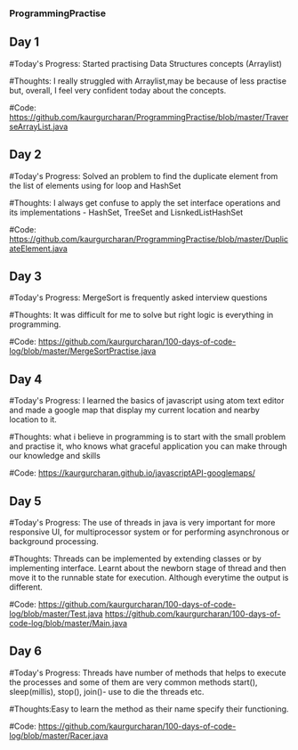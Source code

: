### ProgrammingPractise
## Day 1
#Today's Progress: Started practising Data Structures concepts (Arraylist)

#Thoughts: I really struggled with Arraylist,may be because of less practise but, overall, I feel very confident today about the concepts.

#Code: https://github.com/kaurgurcharan/ProgrammingPractise/blob/master/TraverseArrayList.java

## Day 2
#Today's Progress: Solved an problem to find the duplicate element from the list of elements using for loop and HashSet

#Thoughts: I always get confuse to apply the set interface operations and its implementations - HashSet, TreeSet and LisnkedListHashSet 

#Code: https://github.com/kaurgurcharan/ProgrammingPractise/blob/master/DuplicateElement.java

## Day 3
#Today's Progress: MergeSort is frequently asked interview questions

#Thoughts: It was difficult for me to solve but right logic is everything in programming. 

#Code: https://github.com/kaurgurcharan/100-days-of-code-log/blob/master/MergeSortPractise.java

## Day 4 
#Today's Progress: I learned the basics of javascript using atom text editor and made a google map that display my current location and nearby location to it.

#Thoughts: what i believe in programming is to start with the small problem and practise it, who knows what graceful application you can make through our knowledge and skills

#Code: https://kaurgurcharan.github.io/javascriptAPI-googlemaps/

## Day 5
#Today's Progress: The use of threads in java is very important for more responsive UI, for multiprocessor system or for performing asynchronous or background processing.

#Thoughts: Threads can be implemented by extending classes or by implementing interface. Learnt about the newborn stage of thread and then move it to the runnable state for execution. Although everytime the output is different.

#Code: https://github.com/kaurgurcharan/100-days-of-code-log/blob/master/Test.java
        https://github.com/kaurgurcharan/100-days-of-code-log/blob/master/Main.java


## Day 6
#Today's Progress: Threads have number of methods that helps to execute the processes and some of them are very common methods start(), sleep(millis), stop(), join()- use to die the threads etc.

#Thoughts:Easy to learn the method as their name specify their functioning.

#Code: https://github.com/kaurgurcharan/100-days-of-code-log/blob/master/Racer.java
